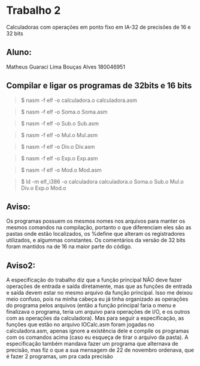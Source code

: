 # Trabalho 2
Calculadoras com operações em ponto fixo em IA-32 de precisões de 16 e 32 bits

## Aluno:
Matheus Guaraci Lima Bouças Alves 180046951

## Compilar e ligar os programas de 32bits e 16 bits
> $ nasm -f elf -o calculadora.o calculadora.asm

> $ nasm -f elf -o Soma.o Soma.asm

> $ nasm -f elf -o Sub.o Sub.asm

> $ nasm -f elf -o Mul.o Mul.asm

> $ nasm -f elf -o Div.o Div.asm

> $ nasm -f elf -o Exp.o Exp.asm

> $ nasm -f elf -o Mod.o Mod.asm

> $ ld -m elf_i386 -o calculadora calculadora.o Soma.o Sub.o Mul.o Div.o Exp.o Mod.o

## Aviso:
Os programas possuem os mesmos nomes nos arquivos para manter os mesmos comandos na compilação, portanto o que diferenciam eles são as pastas onde estão localizados, 
os %define que alteram os registradores utilizados, e algummas constantes. Os comentários da versão de 32 bits foram mantidos na de 16 na maior parte do código.

## Aviso2:
A especificação do trabalho diz que a função principal NÃO deve fazer operações de entrada e saída diretamente, mas que as funções de entrada e saída
devem estar no mesmo arquivo da função principal. Isso me deixou meio confuso, pois na minha cabeça eu já tinha organizado as operações do programa
pelos arquivos (então a função principal faria o menu e finalizava o programa, teria um arquivo para operações de I/O, e os outros com as operações da
calculadora). Mas para seguir a especificação, as funções que estão no arquivo IOCalc.asm foram jogadas no calculadora.asm, apenas ignore a existência dele e compile os
programas com os comandos acima (caso eu esqueça de tirar o arquivo da pasta). A especificação também mandava fazer um programa que alternava de precisão, mas fiz o que
a sua mensagem de 22 de novembro ordenava, que é fazer 2 programas, um pra cada precisão
